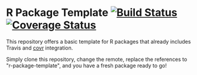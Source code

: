 R Package Template [![Build Status](https://travis-ci.org/robertzk/r-package-template.svg?branch=master)](https://travis-ci.org/robertzk/r-package-template) [![Coverage Status](https://coveralls.io/repos/robertzk/r-package-template/badge.svg?branch=master)](https://coveralls.io/r/robertzk/r-package-template)
============

This repository offers a basic template for R packages that already includes
Travis and [covr](http://github.com/jimhester/covr) integration.

Simply clone this repository, change the remote, replace the references
to "r-package-template", and you have a fresh package ready to go!


